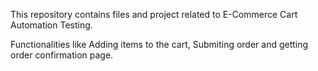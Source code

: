 This repository contains files and project related to E-Commerce Cart Automation Testing.

Functionalities like Adding items to the cart, Submiting order and getting order confirmation page.
